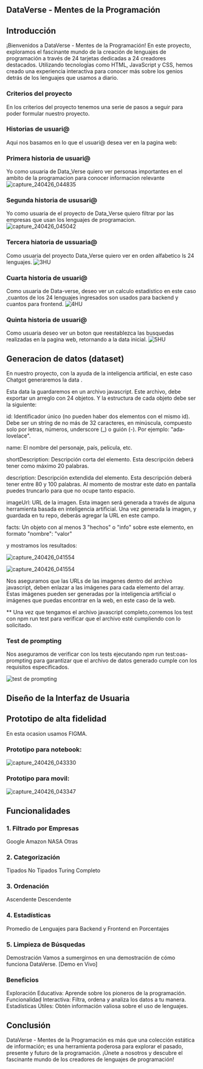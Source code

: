 ## DataVerse - Mentes de la Programación

## Introducción
¡Bienvenidos a DataVerse - Mentes de la Programación! En este proyecto, exploramos el fascinante mundo de la creación de lenguajes de programación a través de 24 tarjetas dedicadas a 24 creadores destacados. Utilizando tecnologías como HTML, JavaScript y CSS, hemos creado una experiencia interactiva para conocer más sobre los genios detrás de los lenguajes que usamos a diario.
 ### Criterios del proyecto
 
 En los criterios del proyecto tenemos una serie de pasos a seguir para poder formular nuestro proyecto.

 ### Historias de usuari@
  Aqui nos basamos en lo que el usuari@ desea ver en la pagina web:
 
 ### Primera historia de usuari@
 Yo como usuaria de Data_Verse quiero ver personas importantes en el ambito de la programacion para conocer informacion relevante
 ![capture_240426_044835](https://github.com/Famelzulo/DEV014-Dataverse/assets/126844509/be034759-925b-4e5c-bd77-3b944c376315)

 
 ### Segunda historia de ususari@
 Yo como usuaria de el proyecto de Data_Verse  quiero filtrar por las empresas que usan los lenguajes de programacion.
 ![capture_240426_045042](https://github.com/Famelzulo/DEV014-Dataverse/assets/126844509/560384bf-3081-4d00-91c2-13fcf13969e0)

 
 ### Tercera hiatoria de ussuaria@
 Como usuaria del proyecto Data_Verse quiero ver en orden alfabetico ls 24 lenguajes.
![3HU](https://github.com/Famelzulo/DEV014-Dataverse/assets/126844509/2c8880de-45fc-4031-96ca-e6ab5ed81f70)

 
 ### Cuarta historia de usuari@
 Como usuaria de Data-verse, deseo ver un calculo estadístico en este caso ,cuantos de los 24 lenguajes ingresados son usados para backend y cuantos para frontend.
 ![4HU](https://github.com/Famelzulo/DEV014-Dataverse/assets/126844509/8f0da5fd-a798-42d2-afeb-1f6f1a42a224)

 
 ### Quinta historia de usuari@
 Como usuaria deseo ver un boton que reestablezca las busquedas realizadas en la pagina web, retornando a la data inicial.
 ![5HU](https://github.com/Famelzulo/DEV014-Dataverse/assets/126844509/2be1f84d-b5c7-4a7e-a6d6-058bc457af93)

 

 ## Generacion de datos (dataset)
 En nuestro proyecto, con la ayuda de la inteligencia artificial, en este caso Chatgot generaremos la data .

Esta data la guardaremos en un archivo javascript. Este archivo, debe exportar un arreglo con 24 objetos. Y la estructura de cada objeto debe ser la siguiente:

id: Identificador único (no pueden haber dos elementos con el mismo id). Debe ser un string de no más de 32 caracteres, en minúscula, compuesto solo por letras, números, underscore (_) o guión (-). Por ejemplo: "ada-lovelace".

name: El nombre del personaje, país, película, etc.

shortDescription: Descripción corta del elemento. Esta descripción deberá tener como máximo 20 palabras.

description: Descripción extendida del elemento. Esta descripción deberá tener entre 80 y 100 palabras. Al momento de mostrar este dato en pantalla puedes truncarlo para que no ocupe tanto espacio.

imageUrl: URL de la imagen. Esta imagen será generada a través de alguna herramienta basada en inteligencia artificial. Una vez generada la imagen, y guardada en tu repo, deberás agregar la URL en este campo.

facts: Un objeto con al menos 3 "hechos" o "info" sobre este elemento, en formato "nombre": "valor"

y mostramos los resultados:

![capture_240426_041554](https://github.com/Famelzulo/DEV014-Dataverse/assets/126844509/152c54a2-5081-4dfa-9688-bd56e0dff19c)


![capture_240426_041554](https://github.com/Famelzulo/DEV014-Dataverse/assets/126844509/914e7957-9ac1-4a74-b8c1-1d7005d7b576)

Nos aseguramos que las URLs de las imagenes dentro del archivo javascript, deben enlazar a las imágenes para cada elemento del array. Estas imágenes pueden ser generadas por la inteligencia artificial o imágenes que puedas encontrar en la web, en este caso de la web.

** Una vez que tengamos el archivo javascript completo,corremos los test con npm run test para verificar que el archivo esté cumpliendo con lo solicitado.

### Test de prompting 

Nos aseguramos  de verificar con los tests ejecutando npm run test:oas-prompting para garantizar que el archivo de datos generado cumple con los requisitos especificados.

![test de prompting](https://github.com/Famelzulo/DEV014-Dataverse/assets/126844509/0eb36cf2-0ee2-4342-a072-8e09fbf97b5c)


## Diseño de la Interfaz de Usuaria

## Prototipo de alta fidelidad
En esta ocasion usamos FIGMA.

### Prototipo para notebook:

![capture_240426_043330](https://github.com/Famelzulo/DEV014-Dataverse/assets/126844509/e8d88d07-d06a-497c-ab73-ef8358488331)

### Prototipo para movil:

![capture_240426_043347](https://github.com/Famelzulo/DEV014-Dataverse/assets/126844509/3442a2bc-d2ac-454b-8771-5788bdaff050)






## Funcionalidades

### 1. Filtrado por Empresas
Google
Amazon
NASA
Otras
### 2. Categorización
Tipados
No Tipados
Turing Completo
### 3. Ordenación
Ascendente
Descendente
### 4. Estadísticas
Promedio de Lenguajes para Backend y Frontend en Porcentajes
### 5. Limpieza de Búsquedas

Demostración
Vamos a sumergirnos en una demostración de cómo funciona DataVerse. [Demo en Vivo]

### Beneficios
Exploración Educativa: Aprende sobre los pioneros de la programación.
Funcionalidad Interactiva: Filtra, ordena y analiza los datos a tu manera.
Estadísticas Útiles: Obtén información valiosa sobre el uso de lenguajes.
## Conclusión
DataVerse - Mentes de la Programación es más que una colección estática de información; es una herramienta poderosa para explorar el pasado, presente y futuro de la programación. ¡Únete a nosotros y descubre el fascinante mundo de los creadores de lenguajes de programación!
